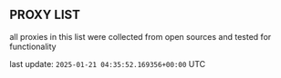 ## PROXY LIST

all proxies in this list were collected from open sources and tested for functionality

last update: `2025-01-21 04:35:52.169356+00:00` UTC
